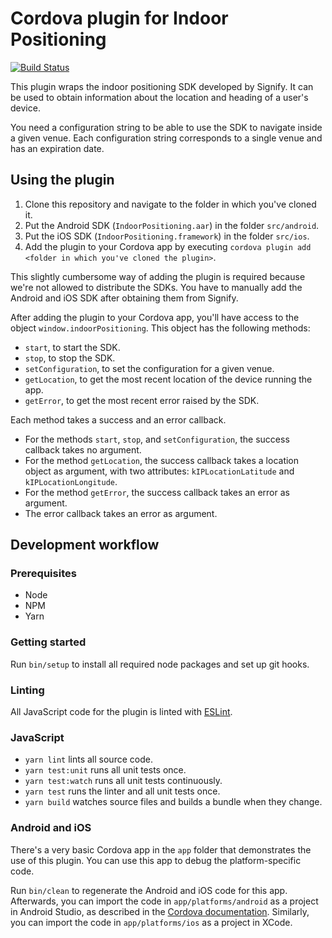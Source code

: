 # Cordova plugin for Indoor Positioning

[![Build Status](https://ci.kabisa.nl/buildStatus/icon?job=Indoor-positioning-cordova-plugin/master)](https://ci.kabisa.nl/job/Indoor-positioning-cordova-plugin/job/master/)

This plugin wraps the indoor positioning SDK developed by Signify.
It can be used to obtain information about the location and heading of a user's device.

You need a configuration string to be able to use the SDK to navigate inside a given venue.
Each configuration string corresponds to a single venue and has an expiration date.

## Using the plugin

1. Clone this repository and navigate to the folder in which you've cloned it.
1. Put the Android SDK (`IndoorPositioning.aar`) in the folder `src/android`.
1. Put the iOS SDK (`IndoorPositioning.framework`) in the folder `src/ios`.
1. Add the plugin to your Cordova app by executing `cordova plugin add <folder in which you've cloned the plugin>`.

This slightly cumbersome way of adding the plugin is required because we're not allowed to distribute the SDKs.
You have to manually add the Android and iOS SDK after obtaining them from Signify.

After adding the plugin to your Cordova app, you'll have access to the object `window.indoorPositioning`.
This object has the following methods:

* `start`, to start the SDK.
* `stop`, to stop the SDK.
* `setConfiguration`, to set the configuration for a given venue.
* `getLocation`, to get the most recent location of the device running the app.
* `getError`, to get the most recent error raised by the SDK.

Each method takes a success and an error callback.

* For the methods `start`, `stop`, and `setConfiguration`, the success callback takes no argument.
* For the method `getLocation`, the success callback takes a location object as argument, with two attributes: `kIPLocationLatitude` and `kIPLocationLongitude`.
* For the method `getError`, the success callback takes an error as argument.
* The error callback takes an error as argument.

## Development workflow

### Prerequisites

* Node
* NPM
* Yarn

### Getting started

Run `bin/setup` to install all required node packages and set up git hooks.

### Linting

All JavaScript code for the plugin is linted with [ESLint](https://eslint.org/).

### JavaScript

* `yarn lint` lints all source code.
* `yarn test:unit` runs all unit tests once.
* `yarn test:watch` runs all unit tests continuously.
* `yarn test` runs the linter and all unit tests once.
* `yarn build` watches source files and builds a bundle when they change.

### Android and iOS

There's a very basic Cordova app in the `app` folder that demonstrates the use of this plugin.
You can use this app to debug the platform-specific code.

Run `bin/clean` to regenerate the Android and iOS code for this app.
Afterwards, you can import the code in `app/platforms/android` as a project in Android Studio, as described in the [Cordova documentation](https://cordova.apache.org/docs/en/latest/guide/platforms/android/index.html#opening-a-project-in-android-studio).
Similarly, you can import the code in `app/platforms/ios` as a project in XCode.
